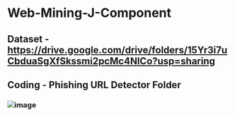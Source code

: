 # Web-Mining-J-Component

## Dataset - https://drive.google.com/drive/folders/15Yr3i7uCbduaSgXfSkssmi2pcMc4NlCo?usp=sharing

## Coding - Phishing URL Detector Folder

### ![image](https://user-images.githubusercontent.com/81025229/232239282-0e88de13-e075-4329-84d3-93fbb2b4dbf8.png)

